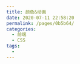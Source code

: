 ```yaml
---
title: 颜色&动画
date: 2020-07-11 22:58:20
permalink: /pages/0b5b64/
categories: 
  - 前端
  - CSS
tags: 
  - 
---
```

